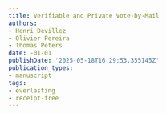 ```yaml
---
title: Verifiable and Private Vote-by-Mail
authors:
- Henri Devillez
- Olivier Pereira
- Thomas Peters
date: -01-01
publishDate: '2025-05-18T16:29:53.355145Z'
publication_types:
- manuscript
tags:
- everlasting
- receipt-free
---
```

